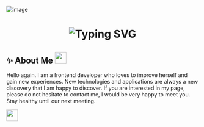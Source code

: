 ![image](https://github.com/user-attachments/assets/f6aef6c1-6ce9-4a38-af2a-559385a7bf52)<!--![Your SVG Image](dynamic_header.svg)-->

<div align="center">
    <h1>
        <img src="https://readme-typing-svg.herokuapp.com?font=Jetbrains+mono&size=40&duration=3000&color=4FC7C7&center=true&vCenter=true&width=435&lines=Hi+my+friend👋🏻;I'm+Sularada;This+is+my+Github;" alt="Typing SVG"/>
    </h1>
</div>
<h2>✨ About Me <img height="30" src="https://raw.githubusercontent.com/innng/innng/master/assets/kyubey.gif"> </h2>

<p>
    Hello again. I am a frontend developer who loves to improve herself and gain new experiences. New technologies and applications are always a new discovery that I am happy to         
    discover. If you are interested in my page, please do not hesitate to contact me, I would be very happy to meet you. Stay healthy until our next meeting.
</p>
<div>
    <a href="https://www.linkedin.com/in/kadriye-demirci-3676b8203/"><img height="30" src="https://github.com/user-attachments/assets/d613019b-36e3-4ed5-8c7b-6f71a82d5c70"></a>
</div>
<!--
**Sularada/Sularada** is a ✨ _special_ ✨ repository because its `README.md` (this file) appears on your GitHub profile.

Here are some ideas to get you started:

- 🔭 I’m currently working on ...
- 🌱 I’m currently learning ...
- 👯 I’m looking to collaborate on ...
- 🤔 I’m looking for help with ...
- 💬 Ask me about ...
- 📫 How to reach me: ...
- 😄 Pronouns: ...
- ⚡ Fun fact: ...
-->
